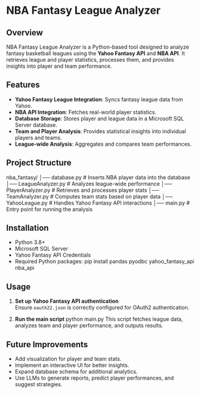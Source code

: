 # NBA Fantasy League Analyzer

## Overview
NBA Fantasy League Analyzer is a Python-based tool designed to analyze fantasy basketball leagues using the **Yahoo Fantasy API** and **NBA API**. It retrieves league and player statistics, processes them, and provides insights into player and team performance.

## Features
- **Yahoo Fantasy League Integration**: Syncs fantasy league data from Yahoo.
- **NBA API Integration**: Fetches real-world player statistics.
- **Database Storage**: Stores player and league data in a Microsoft SQL Server database.
- **Team and Player Analysis**: Provides statistical insights into individual players and teams.
- **League-wide Analysis**: Aggregates and compares team performances.

## Project Structure
nba_fantasy/ │── database.py # Inserts NBA player data into the database │── LeagueAnalyzer.py # Analyzes league-wide performance │── PlayerAnalyzer.py # Retrieves and processes player stats │── TeamAnalyzer.py # Computes team stats based on player data │── YahooLeague.py # Handles Yahoo Fantasy API interactions │── main.py # Entry point for running the analysis

## Installation
- Python 3.8+
- Microsoft SQL Server
- Yahoo Fantasy API Credentials
- Required Python packages: pip install pandas pyodbc yahoo_fantasy_api nba_api
  
## Usage
1. **Set up Yahoo Fantasy API authentication**  
 Ensure `oauth22.json` is correctly configured for OAuth2 authentication.

2. **Run the main script**  python main.py
   This script fetches league data, analyzes team and player performance, and outputs results.

## Future Improvements
- Add visualization for player and team stats.
- Implement an interactive UI for better insights.
- Expand database schema for additional analytics.
- Use LLMs to generate reports, predict player performances, and suggest strategies.



